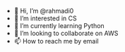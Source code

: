 - 👋 Hi, I’m @rahmadi0
- 👀 I’m interested in CS
- 🌱 I’m currently learning Python
- 💞️ I’m looking to collaborate on AWS
- 📫 How to reach me by email

<!---
rahmadi0/rahmadi0 is a ✨ special ✨ repository because its `README.md` (this file) appears on your GitHub profile.
You can click the Preview link to take a look at your changes.
--->
